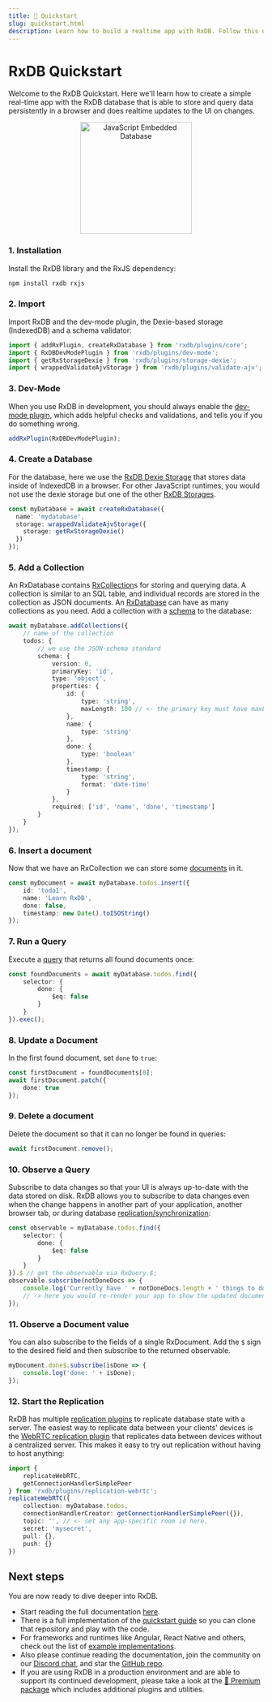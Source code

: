 ```yaml
---
title: 🚀 Quickstart
slug: quickstart.html
description: Learn how to build a realtime app with RxDB. Follow this quickstart for setup, schema creation, data operations, and real-time syncing.
---
```


# RxDB Quickstart

Welcome to the RxDB Quickstart. Here we'll learn how to create a simple real-time app with the RxDB database that is able to store and query data persistently in a browser and does realtime updates to the UI on changes.

<center>
    <a href="https://rxdb.info/">
        <img src="/files/logo/rxdb_javascript_database.svg" alt="JavaScript Embedded Database" width="220" />
    </a>
</center>

### 1. Installation
Install the RxDB library and the RxJS dependency:
 
```bash
npm install rxdb rxjs
```

### 2. Import 
Import RxDB and the dev-mode plugin, the Dexie-based storage (IndexedDB) and a schema validator:

```ts
import { addRxPlugin, createRxDatabase } from 'rxdb/plugins/core';
import { RxDBDevModePlugin } from 'rxdb/plugins/dev-mode';
import { getRxStorageDexie } from 'rxdb/plugins/storage-dexie';
import { wrappedValidateAjvStorage } from 'rxdb/plugins/validate-ajv';
```


### 3. Dev-Mode

When you use RxDB in development, you should always enable the [dev-mode plugin](./dev-mode.md), which adds helpful checks and validations, and tells you if you do something wrong.

```ts
addRxPlugin(RxDBDevModePlugin);
```


### 4. Create a Database

For the database, here we use the [RxDB Dexie Storage](./rx-storage-dexie.md) that stores data inside of IndexedDB in a browser. For other JavaScript runtimes, you would not use the dexie storage but one of the other [RxDB Storages](./rx-storage.md).

```ts
const myDatabase = await createRxDatabase({
  name: 'mydatabase',
  storage: wrappedValidateAjvStorage({
    storage: getRxStorageDexie()
  })
});
```

### 5. Add a Collection

An RxDatabase contains [RxCollection](./rx-collection.md)s for storing and querying data. A collection is similar to an SQL table, and individual records are stored in the collection as JSON documents. An [RxDatabase](./rx-database.md) can have as many collections as you need.
Add a collection with a [schema](./rx-schema.md) to the database:

```ts
await myDatabase.addCollections({
    // name of the collection
    todos: {
        // we use the JSON-schema standard
        schema: {
            version: 0,
            primaryKey: 'id',
            type: 'object',
            properties: {
                id: {
                    type: 'string',
                    maxLength: 100 // <- the primary key must have maxLength
                },
                name: {
                    type: 'string'
                },
                done: {
                    type: 'boolean'
                },
                timestamp: {
                    type: 'string',
                    format: 'date-time'
                }
            },
            required: ['id', 'name', 'done', 'timestamp']
        }
    }
});
```

### 6. Insert a document

Now that we have an RxCollection we can store some [documents](./rx-document.md) in it.

```ts
const myDocument = await myDatabase.todos.insert({
    id: 'todo1',
    name: 'Learn RxDB',
    done: false,
    timestamp: new Date().toISOString()
});
```

### 7. Run a Query

Execute a [query](./rx-query.md) that returns all found documents once:

```ts
const foundDocuments = await myDatabase.todos.find({
    selector: {
        done: {
            $eq: false
        }
    }
}).exec();
```


### 8. Update a Document

In the first found document, set `done` to `true`:

```ts
const firstDocument = foundDocuments[0];
await firstDocument.patch({
    done: true
});
```

### 9. Delete a document

Delete the document so that it can no longer be found in queries:

```ts
await firstDocument.remove();
```

### 10. Observe a Query

Subscribe to data changes so that your UI is always up-to-date with the data stored on disk. RxDB allows you to subscribe to data changes even when the change happens in another part of your application, another browser tab, or during database [replication/synchronization](./replication.md):

```ts
const observable = myDatabase.todos.find({
    selector: {
        done: {
            $eq: false
        }
    }
}).$ // get the observable via RxQuery.$;
observable.subscribe(notDoneDocs => {
    console.log('Currently have ' + notDoneDocs.length + ' things to do');
    // -> here you would re-render your app to show the updated document list
});
```

### 11. Observe a Document value

You can also subscribe to the fields of a single RxDocument. Add the `$` sign to the desired field and then subscribe to the returned observable.

```ts
myDocument.done$.subscribe(isDone => {
    console.log('done: ' + isDone);
});
```


### 12. Start the Replication

RxDB has multiple [replication plugins](./replication.md) to replicate database state with a server.
The easiest way to replicate data between your clients' devices is the [WebRTC replication plugin](./replication-webrtc.md) that replicates data between devices without a centralized server. This makes it easy to try out replication without having to host anything:

```ts
import {
    replicateWebRTC,
    getConnectionHandlerSimplePeer
} from 'rxdb/plugins/replication-webrtc';
replicateWebRTC({
    collection: myDatabase.todos,
    connectionHandlerCreator: getConnectionHandlerSimplePeer({}),
    topic: '', // <- set any app-specific room id here.
    secret: 'mysecret',
    pull: {},
    push: {}
})
```


## Next steps

You are now ready to dive deeper into RxDB. 
- Start reading the full documentation [here](./install.md).
- There is a full implementation of the [quickstart guide](https://github.com/pubkey/rxdb-quickstart) so you can clone that repository and play with the code.
- For frameworks and runtimes like Angular, React Native and others, check out the list of [example implementations](https://github.com/pubkey/rxdb/tree/master/examples).
- Also please continue reading the documentation, join the community on our [Discord chat](/chat/), and star the [GitHub repo](https://github.com/pubkey/rxdb).
- If you are using RxDB in a production environment and are able to support its continued development, please take a look at the [👑 Premium package](/premium/) which includes additional plugins and utilities.
